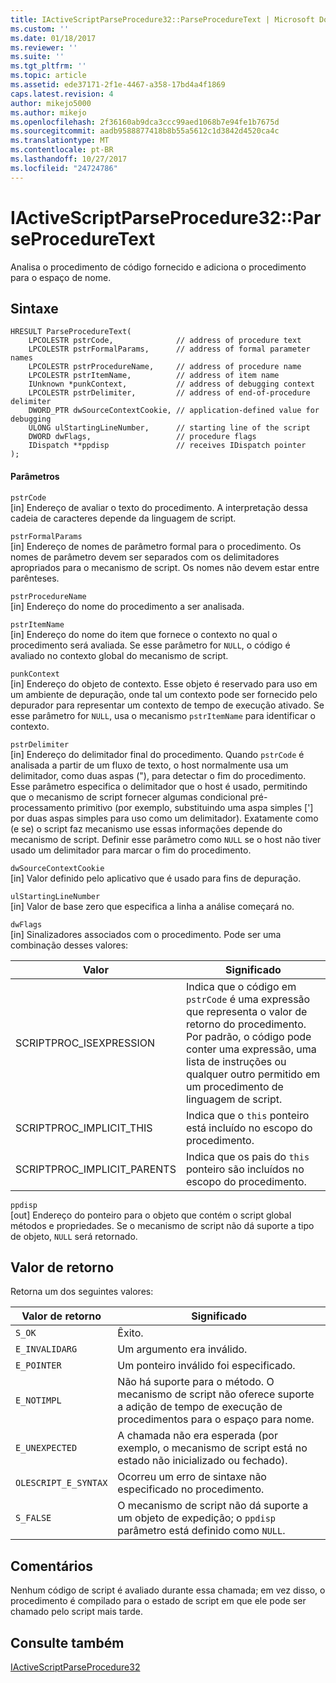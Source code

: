 ```yaml
---
title: IActiveScriptParseProcedure32::ParseProcedureText | Microsoft Docs
ms.custom: ''
ms.date: 01/18/2017
ms.reviewer: ''
ms.suite: ''
ms.tgt_pltfrm: ''
ms.topic: article
ms.assetid: ede37171-2f1e-4467-a358-17bd4a4f1869
caps.latest.revision: 4
author: mikejo5000
ms.author: mikejo
ms.openlocfilehash: 2f36160ab9dca3ccc99aed1068b7e94fe1b7675d
ms.sourcegitcommit: aadb9588877418b8b55a5612c1d3842d4520ca4c
ms.translationtype: MT
ms.contentlocale: pt-BR
ms.lasthandoff: 10/27/2017
ms.locfileid: "24724786"
---
```

# <a name="iactivescriptparseprocedure32parseproceduretext"></a>IActiveScriptParseProcedure32::ParseProcedureText
Analisa o procedimento de código fornecido e adiciona o procedimento para o espaço de nome.  
  
## <a name="syntax"></a>Sintaxe  
  
```  
HRESULT ParseProcedureText(  
    LPCOLESTR pstrCode,              // address of procedure text  
    LPCOLESTR pstrFormalParams,      // address of formal parameter names  
    LPCOLESTR pstrProcedureName,     // address of procedure name  
    LPCOLESTR pstrItemName,          // address of item name  
    IUnknown *punkContext,           // address of debugging context  
    LPCOLESTR pstrDelimiter,         // address of end-of-procedure delimiter  
    DWORD_PTR dwSourceContextCookie, // application-defined value for debugging  
    ULONG ulStartingLineNumber,      // starting line of the script  
    DWORD dwFlags,                   // procedure flags  
    IDispatch **ppdisp               // receives IDispatch pointer  
);  
```  
  
#### <a name="parameters"></a>Parâmetros  
 `pstrCode`  
 [in] Endereço de avaliar o texto do procedimento. A interpretação dessa cadeia de caracteres depende da linguagem de script.  
  
 `pstrFormalParams`  
 [in] Endereço de nomes de parâmetro formal para o procedimento. Os nomes de parâmetro devem ser separados com os delimitadores apropriados para o mecanismo de script. Os nomes não devem estar entre parênteses.  
  
 `pstrProcedureName`  
 [in] Endereço do nome do procedimento a ser analisada.  
  
 `pstrItemName`  
 [in] Endereço do nome do item que fornece o contexto no qual o procedimento será avaliada. Se esse parâmetro for `NULL`, o código é avaliado no contexto global do mecanismo de script.  
  
 `punkContext`  
 [in] Endereço do objeto de contexto. Esse objeto é reservado para uso em um ambiente de depuração, onde tal um contexto pode ser fornecido pelo depurador para representar um contexto de tempo de execução ativado. Se esse parâmetro for `NULL`, usa o mecanismo `pstrItemName` para identificar o contexto.  
  
 `pstrDelimiter`  
 [in] Endereço do delimitador final do procedimento. Quando `pstrCode` é analisada a partir de um fluxo de texto, o host normalmente usa um delimitador, como duas aspas ("), para detectar o fim do procedimento. Esse parâmetro especifica o delimitador que o host é usado, permitindo que o mecanismo de script fornecer algumas condicional pré-processamento primitivo (por exemplo, substituindo uma aspa simples ['] por duas aspas simples para uso como um delimitador). Exatamente como (e se) o script faz mecanismo use essas informações depende do mecanismo de script. Definir esse parâmetro como `NULL` se o host não tiver usado um delimitador para marcar o fim do procedimento.  
  
 `dwSourceContextCookie`  
 [in] Valor definido pelo aplicativo que é usado para fins de depuração.  
  
 `ulStartingLineNumber`  
 [in] Valor de base zero que especifica a linha a análise começará no.  
  
 `dwFlags`  
 [in] Sinalizadores associados com o procedimento. Pode ser uma combinação desses valores:  
  
|Valor|Significado|  
|-----------|-------------|  
|SCRIPTPROC_ISEXPRESSION|Indica que o código em `pstrCode` é uma expressão que representa o valor de retorno do procedimento. Por padrão, o código pode conter uma expressão, uma lista de instruções ou qualquer outro permitido em um procedimento de linguagem de script.|  
|SCRIPTPROC_IMPLICIT_THIS|Indica que o `this` ponteiro está incluído no escopo do procedimento.|  
|SCRIPTPROC_IMPLICIT_PARENTS|Indica que os pais do `this` ponteiro são incluídos no escopo do procedimento.|  
  
 `ppdisp`  
 [out] Endereço do ponteiro para o objeto que contém o script global métodos e propriedades. Se o mecanismo de script não dá suporte a tipo de objeto, `NULL` será retornado.  
  
## <a name="return-value"></a>Valor de retorno  
 Retorna um dos seguintes valores:  
  
|Valor de retorno|Significado|  
|------------------|-------------|  
|`S_OK`|Êxito.|  
|`E_INVALIDARG`|Um argumento era inválido.|  
|`E_POINTER`|Um ponteiro inválido foi especificado.|  
|`E_NOTIMPL`|Não há suporte para o método. O mecanismo de script não oferece suporte a adição de tempo de execução de procedimentos para o espaço para nome.|  
|`E_UNEXPECTED`|A chamada não era esperada (por exemplo, o mecanismo de script está no estado não inicializado ou fechado).|  
|`OLESCRIPT_E_SYNTAX`|Ocorreu um erro de sintaxe não especificado no procedimento.|  
|`S_FALSE`|O mecanismo de script não dá suporte a um objeto de expedição; o `ppdisp` parâmetro está definido como `NULL`.|  
  
## <a name="remarks"></a>Comentários  
 Nenhum código de script é avaliado durante essa chamada; em vez disso, o procedimento é compilado para o estado de script em que ele pode ser chamado pelo script mais tarde.  
  
## <a name="see-also"></a>Consulte também  
 [IActiveScriptParseProcedure32](../../winscript/reference/iactivescriptparseprocedure32.md)